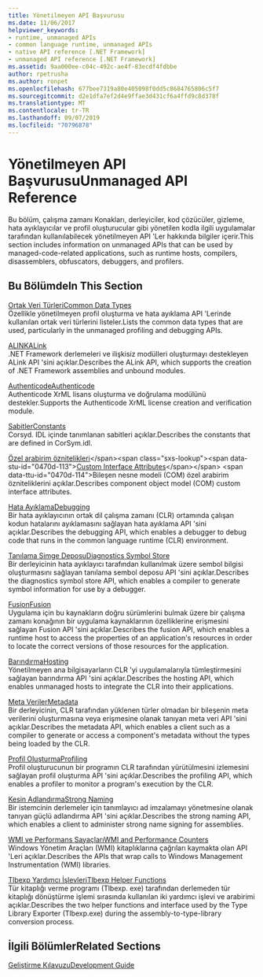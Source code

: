 ```yaml
---
title: Yönetilmeyen API Başvurusu
ms.date: 11/06/2017
helpviewer_keywords:
- runtime, unmanaged APIs
- common language runtime, unmanaged APIs
- native API reference [.NET Framework]
- unmanaged API reference [.NET Framework]
ms.assetid: 9aa000ee-c04c-492c-ae4f-83ecdf4fdbbe
author: rpetrusha
ms.author: ronpet
ms.openlocfilehash: 677bee7319a80e405098f0dd5c8684765806c5f7
ms.sourcegitcommit: d2e1dfa7ef2d4e9ffae3d431cf6a4ffd9c8d378f
ms.translationtype: MT
ms.contentlocale: tr-TR
ms.lasthandoff: 09/07/2019
ms.locfileid: "70796878"
---
```

# <a name="unmanaged-api-reference"></a><span data-ttu-id="0470d-102">Yönetilmeyen API Başvurusu</span><span class="sxs-lookup"><span data-stu-id="0470d-102">Unmanaged API Reference</span></span>
<span data-ttu-id="0470d-103">Bu bölüm, çalışma zamanı Konakları, derleyiciler, kod çözücüler, gizleme, hata ayıklayıcılar ve profil oluşturucular gibi yönetilen kodla ilgili uygulamalar tarafından kullanılabilecek yönetilmeyen API 'Ler hakkında bilgiler içerir.</span><span class="sxs-lookup"><span data-stu-id="0470d-103">This section includes information on unmanaged APIs that can be used by managed-code-related applications, such as runtime hosts, compilers, disassemblers, obfuscators, debuggers, and profilers.</span></span>  
  
## <a name="in-this-section"></a><span data-ttu-id="0470d-104">Bu Bölümde</span><span class="sxs-lookup"><span data-stu-id="0470d-104">In This Section</span></span>  
 [<span data-ttu-id="0470d-105">Ortak Veri Türleri</span><span class="sxs-lookup"><span data-stu-id="0470d-105">Common Data Types</span></span>](common-data-types-unmanaged-api-reference.md)  
 <span data-ttu-id="0470d-106">Özellikle yönetilmeyen profil oluşturma ve hata ayıklama API 'Lerinde kullanılan ortak veri türlerini listeler.</span><span class="sxs-lookup"><span data-stu-id="0470d-106">Lists the common data types that are used, particularly in the unmanaged profiling and debugging APIs.</span></span>  
  
 [<span data-ttu-id="0470d-107">ALINK</span><span class="sxs-lookup"><span data-stu-id="0470d-107">ALink</span></span>](./alink/index.md)  
 <span data-ttu-id="0470d-108">.NET Framework derlemeleri ve ilişkisiz modülleri oluşturmayı destekleyen ALink API 'sini açıklar.</span><span class="sxs-lookup"><span data-stu-id="0470d-108">Describes the ALink API, which supports the creation of .NET Framework assemblies and unbound modules.</span></span>  
  
 [<span data-ttu-id="0470d-109">Authenticode</span><span class="sxs-lookup"><span data-stu-id="0470d-109">Authenticode</span></span>](./authenticode/index.md)  
 <span data-ttu-id="0470d-110">Authenticode XrML lisans oluşturma ve doğrulama modülünü destekler.</span><span class="sxs-lookup"><span data-stu-id="0470d-110">Supports the Authenticode XrML license creation and verification module.</span></span>  
  
 [<span data-ttu-id="0470d-111">Sabitler</span><span class="sxs-lookup"><span data-stu-id="0470d-111">Constants</span></span>](constants-unmanaged-api-reference.md)  
 <span data-ttu-id="0470d-112">Corsyd. IDL içinde tanımlanan sabitleri açıklar.</span><span class="sxs-lookup"><span data-stu-id="0470d-112">Describes the constants that are defined in CorSym.idl.</span></span>  
  
 <span data-ttu-id="0470d-113">[Özel arabirim öznitelikleri](https://docs.microsoft.com/previous-versions/dotnet/netframework-4.0/ms231946(v=vs.100))</span><span class="sxs-lookup"><span data-stu-id="0470d-113">[Custom Interface Attributes](https://docs.microsoft.com/previous-versions/dotnet/netframework-4.0/ms231946(v=vs.100))</span></span>  
 <span data-ttu-id="0470d-114">Bileşen nesne modeli (COM) özel arabirim özniteliklerini açıklar.</span><span class="sxs-lookup"><span data-stu-id="0470d-114">Describes component object model (COM) custom interface attributes.</span></span>  
  
 [<span data-ttu-id="0470d-115">Hata Ayıklama</span><span class="sxs-lookup"><span data-stu-id="0470d-115">Debugging</span></span>](./debugging/index.md)  
 <span data-ttu-id="0470d-116">Bir hata ayıklayıcının ortak dil çalışma zamanı (CLR) ortamında çalışan kodun hatalarını ayıklamasını sağlayan hata ayıklama API 'sini açıklar.</span><span class="sxs-lookup"><span data-stu-id="0470d-116">Describes the debugging API, which enables a debugger to debug code that runs in the common language runtime (CLR) environment.</span></span>  
  
 [<span data-ttu-id="0470d-117">Tanılama Simge Deposu</span><span class="sxs-lookup"><span data-stu-id="0470d-117">Diagnostics Symbol Store</span></span>](./diagnostics/index.md)  
 <span data-ttu-id="0470d-118">Bir derleyicinin hata ayıklayıcı tarafından kullanılmak üzere sembol bilgisi oluşturmasını sağlayan tanılama sembol deposu API 'sini açıklar.</span><span class="sxs-lookup"><span data-stu-id="0470d-118">Describes the diagnostics symbol store API, which enables a compiler to generate symbol information for use by a debugger.</span></span>  
  
 [<span data-ttu-id="0470d-119">Fusion</span><span class="sxs-lookup"><span data-stu-id="0470d-119">Fusion</span></span>](./fusion/index.md)  
 <span data-ttu-id="0470d-120">Uygulama için bu kaynakların doğru sürümlerini bulmak üzere bir çalışma zamanı konağının bir uygulama kaynaklarının özelliklerine erişmesini sağlayan Fusion API 'sini açıklar.</span><span class="sxs-lookup"><span data-stu-id="0470d-120">Describes the fusion API, which enables a runtime host to access the properties of an application's resources in order to locate the correct versions of those resources for the application.</span></span>  
  
 [<span data-ttu-id="0470d-121">Barındırma</span><span class="sxs-lookup"><span data-stu-id="0470d-121">Hosting</span></span>](./hosting/index.md)  
 <span data-ttu-id="0470d-122">Yönetilmeyen ana bilgisayarların CLR 'yi uygulamalarıyla tümleştirmesini sağlayan barındırma API 'sini açıklar.</span><span class="sxs-lookup"><span data-stu-id="0470d-122">Describes the hosting API, which enables unmanaged hosts to integrate the CLR into their applications.</span></span>  
  
 [<span data-ttu-id="0470d-123">Meta Veriler</span><span class="sxs-lookup"><span data-stu-id="0470d-123">Metadata</span></span>](./metadata/index.md)  
 <span data-ttu-id="0470d-124">Bir derleyicinin, CLR tarafından yüklenen türler olmadan bir bileşenin meta verilerini oluşturmasına veya erişmesine olanak tanıyan meta veri API 'sini açıklar.</span><span class="sxs-lookup"><span data-stu-id="0470d-124">Describes the metadata API, which enables a client such as a compiler to generate or access a component's metadata without the types being loaded by the CLR.</span></span>  
  
 [<span data-ttu-id="0470d-125">Profil Oluşturma</span><span class="sxs-lookup"><span data-stu-id="0470d-125">Profiling</span></span>](./profiling/index.md)  
 <span data-ttu-id="0470d-126">Profil oluşturucunun bir programın CLR tarafından yürütülmesini izlemesini sağlayan profil oluşturma API 'sini açıklar.</span><span class="sxs-lookup"><span data-stu-id="0470d-126">Describes the profiling API, which enables a profiler to monitor a program's execution by the CLR.</span></span>  
  
 [<span data-ttu-id="0470d-127">Kesin Adlandırma</span><span class="sxs-lookup"><span data-stu-id="0470d-127">Strong Naming</span></span>](./strong-naming/index.md)  
 <span data-ttu-id="0470d-128">Bir istemcinin derlemeler için tanımlayıcı ad imzalamayı yönetmesine olanak tanıyan güçlü adlandırma API 'sini açıklar.</span><span class="sxs-lookup"><span data-stu-id="0470d-128">Describes the strong naming API, which enables a client to administer strong name signing for assemblies.</span></span>  

 [<span data-ttu-id="0470d-129">WMI ve Performans Sayaçları</span><span class="sxs-lookup"><span data-stu-id="0470d-129">WMI and Performance Counters</span></span>](wmi/index.md)  
 <span data-ttu-id="0470d-130">Windows Yönetim Araçları (WMI) kitaplıklarına çağrıları kaymakta olan API 'Leri açıklar.</span><span class="sxs-lookup"><span data-stu-id="0470d-130">Describes the APIs that wrap calls to Windows Management Instrumentation (WMI) libraries.</span></span>
  
 [<span data-ttu-id="0470d-131">Tlbexp Yardımcı İşlevleri</span><span class="sxs-lookup"><span data-stu-id="0470d-131">Tlbexp Helper Functions</span></span>](./tlbexp/index.md)  
 <span data-ttu-id="0470d-132">Tür kitaplığı verme programı (Tlbexp. exe) tarafından derlemeden tür kitaplığı dönüştürme işlemi sırasında kullanılan iki yardımcı işlevi ve arabirimi açıklar.</span><span class="sxs-lookup"><span data-stu-id="0470d-132">Describes the two helper functions and interface used by the Type Library Exporter (Tlbexp.exe) during the assembly-to-type-library conversion process.</span></span>  
  
## <a name="related-sections"></a><span data-ttu-id="0470d-133">İlgili Bölümler</span><span class="sxs-lookup"><span data-stu-id="0470d-133">Related Sections</span></span>  
 [<span data-ttu-id="0470d-134">Geliştirme Kılavuzu</span><span class="sxs-lookup"><span data-stu-id="0470d-134">Development Guide</span></span>](../../../docs/framework/development-guide.md)  
